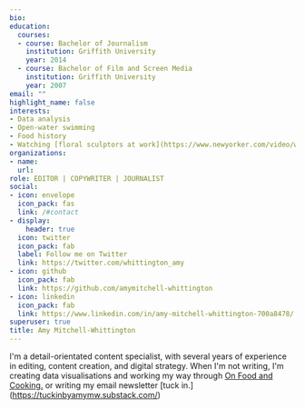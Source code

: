 ```yaml
---
bio: 
education:
  courses:
  - course: Bachelor of Journalism  
    institution: Griffith University 
    year: 2014
  - course: Bachelor of Film and Screen Media
    institution: Griffith University
    year: 2007
email: ""
highlight_name: false
interests:
- Data analysis
- Open-water swimming
- Food history 
- Watching [floral sculptors at work](https://www.newyorker.com/video/watch/the-new-yorker-documentary-the-japanese-artist-who-sends-his-work-to-space).
organizations:
- name: 
  url: 
role: EDITOR | COPYWRITER | JOURNALIST
social:
- icon: envelope
  icon_pack: fas
  link: /#contact
- display:
    header: true
  icon: twitter
  icon_pack: fab
  label: Follow me on Twitter
  link: https://twitter.com/whittington_amy
- icon: github
  icon_pack: fab
  link: https://github.com/amymitchell-whittington
- icon: linkedin
  icon_pack: fab
  link: https://www.linkedin.com/in/amy-mitchell-whittington-700a8478/
superuser: true
title: Amy Mitchell-Whittington
---
```



I'm a detail-orientated content specialist, with several years of experience in editing, content creation, and digital strategy. When I'm not writing, I'm creating data visualisations and working my way through [On Food and Cooking.](https://www.goodreads.com/book/show/101255.On_Food_and_Cooking) or writing my email newsletter [tuck in.] (https://tuckinbyamymw.substack.com/)
